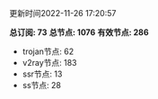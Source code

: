 更新时间2022-11-26 17:20:57

**总订阅: 73**
**总节点: 1076**
**有效节点: 286**
- trojan节点: 62
- v2ray节点: 183
- ssr节点: 13
- ss节点: 28
